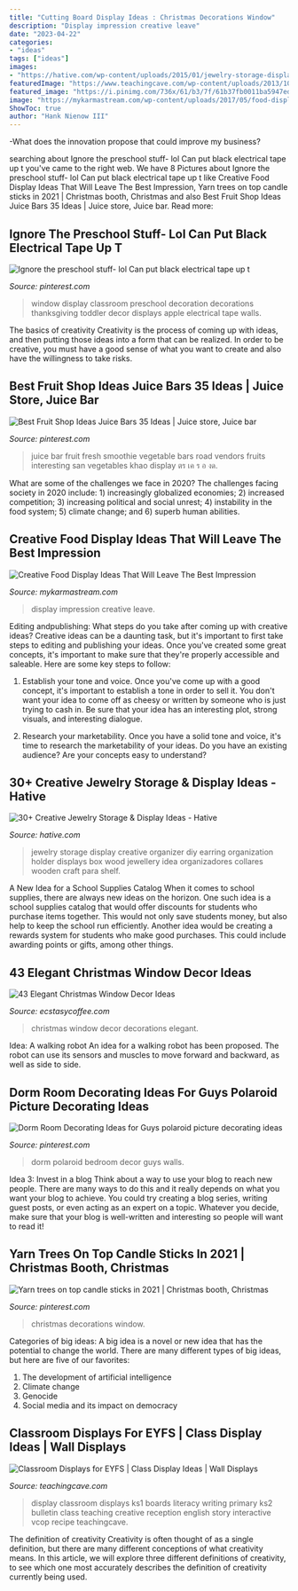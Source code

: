 ```yaml
---
title: "Cutting Board Display Ideas : Christmas Decorations Window"
description: "Display impression creative leave"
date: "2023-04-22"
categories:
- "ideas"
tags: ["ideas"]
images:
- "https://hative.com/wp-content/uploads/2015/01/jewelry-storage-display-ideas/25-jewelry-storage-display-ideas.jpg"
featuredImage: "https://www.teachingcave.com/wp-content/uploads/2013/10/Lit-display-1.jpg"
featured_image: "https://i.pinimg.com/736x/61/b3/7f/61b37fb0011ba5947ed75d0f50b4be30.jpg"
image: "https://mykarmastream.com/wp-content/uploads/2017/05/food-display-ideas-2.jpg"
ShowToc: true
author: "Hank Nienow III"
---
```



-What does the innovation propose that could improve my business?

	

		
searching about Ignore the preschool stuff- lol Can put black electrical tape up t you've came to the right web. We have 8 Pictures about Ignore the preschool stuff- lol Can put black electrical tape up t like Creative Food Display Ideas That Will Leave The Best Impression, Yarn trees on top candle sticks in 2021 | Christmas booth, Christmas and also Best Fruit Shop Ideas Juice Bars 35 Ideas | Juice store, Juice bar. Read more:
		
    
## Ignore The Preschool Stuff- Lol Can Put Black Electrical Tape Up T

<img loading=lazy src="https://i.pinimg.com/736x/22/e9/23/22e9234bd7ba6719308808ecaed27967--back-to-school-window-display-toddler-classroom.jpg" onerror="this.onerror=null;this.src='https://tse2.mm.bing.net/th?id=OIP.G4pVXVbTCg3aNGGbl5qGogHaNL&amp;pid=15.1';" alt="Ignore the preschool stuff- lol Can put black electrical tape up t">

_Source: pinterest.com_

>window display classroom preschool decoration decorations thanksgiving toddler decor displays apple electrical tape walls. 

	

The basics of creativity
Creativity is the process of coming up with ideas, and then putting those ideas into a form that can be realized. In order to be creative, you must have a good sense of what you want to create and also have the willingness to take risks.

    
## Best Fruit Shop Ideas Juice Bars 35 Ideas | Juice Store, Juice Bar

<img loading=lazy src="https://i.pinimg.com/736x/9d/15/4f/9d154f8e23a0e983bb8356cd150283fb.jpg" onerror="this.onerror=null;this.src='https://tse4.mm.bing.net/th?id=OIP.bWbGRJj_52hpzdiYdkRoHAAAAA&amp;pid=15.1';" alt="Best Fruit Shop Ideas Juice Bars 35 Ideas | Juice store, Juice bar">

_Source: pinterest.com_

>juice bar fruit fresh smoothie vegetable bars road vendors fruits interesting san vegetables khao display ตร เค ร อ งด. 

	

What are some of the challenges we face in 2020?
The challenges facing society in 2020 include: 1) increasingly globalized economies; 2) increased competition; 3) increasing political and social unrest; 4) instability in the food system; 5) climate change; and 6) superb human abilities.

    
## Creative Food Display Ideas That Will Leave The Best Impression

<img loading=lazy src="https://mykarmastream.com/wp-content/uploads/2017/05/food-display-ideas-2.jpg" onerror="this.onerror=null;this.src='https://tse1.mm.bing.net/th?id=OIP.8QFnHSvSXG0MtoUlGvJC_gHaLG&amp;pid=15.1';" alt="Creative Food Display Ideas That Will Leave The Best Impression">

_Source: mykarmastream.com_

>display impression creative leave. 

	

Editing andpublishing: What steps do you take after coming up with creative ideas?
Creative ideas can be a daunting task, but it's important to first take steps to editing and publishing your ideas. Once you've created some great concepts, it's important to make sure that they're properly accessible and saleable. Here are some key steps to follow:
1. Establish your tone and voice. Once you've come up with a good concept, it's important to establish a tone in order to sell it. You don't want your idea to come off as cheesy or written by someone who is just trying to cash in. Be sure that your idea has an interesting plot, strong visuals, and interesting dialogue.

2. Research your marketability. Once you have a solid tone and voice, it's time to research the marketability of your ideas. Do you have an existing audience? Are your concepts easy to understand?

    
## 30+ Creative Jewelry Storage &amp; Display Ideas - Hative

<img loading=lazy src="https://hative.com/wp-content/uploads/2015/01/jewelry-storage-display-ideas/25-jewelry-storage-display-ideas.jpg" onerror="this.onerror=null;this.src='https://tse3.mm.bing.net/th?id=OIP.2d8TlFESoVRosgNBgj1dKQHaJ4&amp;pid=15.1';" alt="30+ Creative Jewelry Storage &amp; Display Ideas - Hative">

_Source: hative.com_

>jewelry storage display creative organizer diy earring organization holder displays box wood jewellery idea organizadores collares wooden craft para shelf. 

	

A New Idea for a School Supplies Catalog
When it comes to school supplies, there are always new ideas on the horizon. One such idea is a school supplies catalog that would offer discounts for students who purchase items together. This would not only save students money, but also help to keep the school run efficiently. Another idea would be creating a rewards system for students who make good purchases. This could include awarding points or gifts, among other things.

    
## 43 Elegant Christmas Window Decor Ideas

<img loading=lazy src="https://i1.wp.com/www.ecstasycoffee.com/wp-content/uploads/2016/10/Christmas-Window-Decorations-Ideas-7.jpg" onerror="this.onerror=null;this.src='https://tse1.mm.bing.net/th?id=OIP.j12qQWUvM66CGY7a_Kl-NQHaKX&amp;pid=15.1';" alt="43 Elegant Christmas Window Decor Ideas">

_Source: ecstasycoffee.com_

>christmas window decor decorations elegant. 

	

Idea: A walking robot
An idea for a walking robot has been proposed. The robot can use its sensors and muscles to move forward and backward, as well as side to side.

    
## Dorm Room Decorating Ideas For Guys Polaroid Picture Decorating Ideas

<img loading=lazy src="https://i.pinimg.com/736x/61/b3/7f/61b37fb0011ba5947ed75d0f50b4be30.jpg" onerror="this.onerror=null;this.src='https://tse2.mm.bing.net/th?id=OIP.WImWKJ6lU1n8mcNat4Q66gHaJ4&amp;pid=15.1';" alt="Dorm Room Decorating Ideas for Guys polaroid picture decorating ideas">

_Source: pinterest.com_

>dorm polaroid bedroom decor guys walls. 

	

Idea 3: Invest in a blog
Think about a way to use your blog to reach new people. There are many ways to do this and it really depends on what you want your blog to achieve. You could try creating a blog series, writing guest posts, or even acting as an expert on a topic. Whatever you decide, make sure that your blog is well-written and interesting so people will want to read it!

    
## Yarn Trees On Top Candle Sticks In 2021 | Christmas Booth, Christmas

<img loading=lazy src="https://i.pinimg.com/736x/8f/f5/46/8ff5462c8e8477335a6c34af5f925196.jpg" onerror="this.onerror=null;this.src='https://tse1.mm.bing.net/th?id=OIP.s1EtkWlHAG1BFdSMOXxy5wHaJ4&amp;pid=15.1';" alt="Yarn trees on top candle sticks in 2021 | Christmas booth, Christmas">

_Source: pinterest.com_

>christmas decorations window. 

	

Categories of big ideas:
A big idea is a novel or new idea that has the potential to change the world. There are many different types of big ideas, but here are five of our favorites: 
1. The development of artificial intelligence 
2. Climate change 
3. Genocide 
4. Social media and its impact on democracy 

    
## Classroom Displays For EYFS | Class Display Ideas | Wall Displays

<img loading=lazy src="https://www.teachingcave.com/wp-content/uploads/2013/10/Lit-display-1.jpg" onerror="this.onerror=null;this.src='https://tse4.mm.bing.net/th?id=OIP.ZrPETOqOuVEa2ItQe4IyCwHaJ6&amp;pid=15.1';" alt="Classroom Displays for EYFS | Class Display Ideas | Wall Displays">

_Source: teachingcave.com_

>display classroom displays ks1 boards literacy writing primary ks2 bulletin class teaching creative reception english story interactive vcop recipe teachingcave. 

	

The definition of creativity
Creativity is often thought of as a single definition, but there are many different conceptions of what creativity means. In this article, we will explore three different definitions of creativity, to see which one most accurately describes the definition of creativity currently being used.

